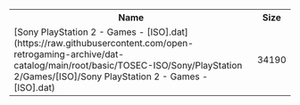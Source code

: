 <table>
<tr><th>Name</th><th>Size</th></tr>
<tr><td>
[Sony PlayStation 2 - Games - [ISO].dat](https://raw.githubusercontent.com/open-retrogaming-archive/dat-catalog/main/root/basic/TOSEC-ISO/Sony/PlayStation 2/Games/[ISO]/Sony PlayStation 2 - Games - [ISO].dat)
</td><td>34190</td></tr>
</table>
